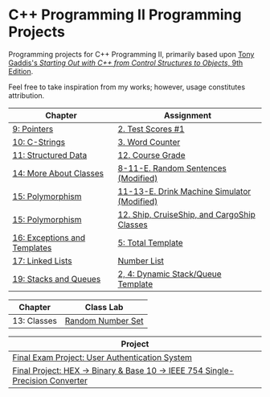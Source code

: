 # C++ Programming II Programming Projects
Programming projects for C++ Programming II, primarily based upon [Tony Gaddis's _Starting Out with C++ from Control Structures to Objects_, 9th Edition](https://www.pearson.com/us/higher-education/program/Gaddis-Starting-Out-with-C-from-Control-Structures-to-Objects-Plus-My-Lab-Programming-with-Pearson-e-Text-Access-Card-Package-9th-Edition/PGM335156.html).

Feel free to take inspiration from my works; however, usage constitutes attribution.

| Chapter | Assignment |
| --- | --- | 
| [9: Pointers](ProgrammingChallenges/Pointers) | [2. Test Scores #1](ProgrammingChallenges/Pointers/2/) |
| [10: C-Strings](ProgrammingChallenges/C-Strings) | [3. Word Counter](ProgrammingChallenges/C-Strings/3/) |
| [11: Structured Data](ProgrammingChallenges/Structures) | [12. Course Grade](ProgrammingChallenges/Structures/12/) |
| [14: More About Classes](ProgrammingChallenges/MoreClasses) | [8-11-E. Random Sentences (Modified)](ProgrammingChallenges/MoreClasses/8-11-E) |
| [15: Polymorphism](ProgrammingChallenges/Polymorphism) | [11-13-E. Drink Machine Simulator (Modified)](ProgrammingChallenges/Polymorphism/11-13-E/) |
| [15: Polymorphism](ProgrammingChallenges/Polymorphism) | [12. Ship, CruiseShip, and CargoShip Classes](ProgrammingChallenges/Polymorphism/12/) |
| [16: Exceptions and Templates](ProgrammingChallenges/ExceptionsTemplates) | [5: Total Template](ProgrammingChallenges/ExceptionsTemplates/5/) |
| [17: Linked Lists](ProgrammingChallenges/LinkedLists) | [Number List](ProgrammingChallenges/LinkedLists/A/) |
| [19: Stacks and Queues](ProgrammingChallenges/StacksQueues) | [2, 4: Dynamic Stack/Queue Template](ProgrammingChallenges/StacksQueues/2_4/) |

| Chapter | Class Lab |
| --- | --- |
| 13: Classes | [Random Number Set](ClassLabs/RandomNumberSet) |

| Project |
| --- |
| [Final Exam Project: User Authentication System](FinalExamProject/) |
| [Final Project: HEX -> Binary & Base 10 -> IEEE 754 Single-Precision Converter](FinalProject/) |
